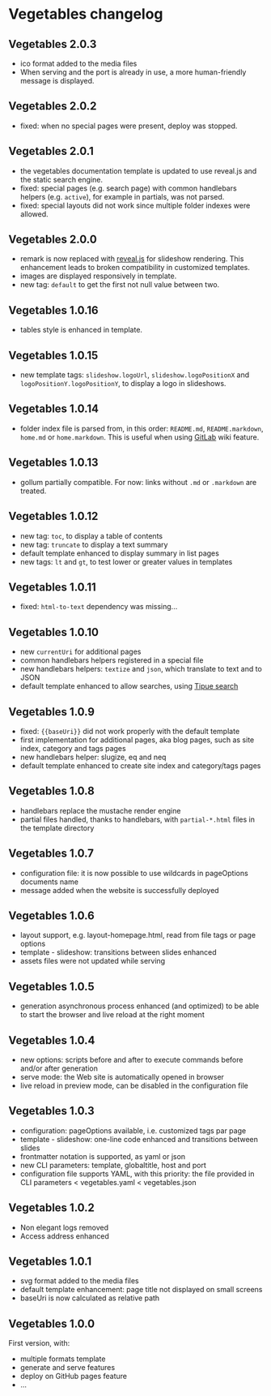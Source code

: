 # Vegetables changelog

## Vegetables 2.0.3

- ico format added to the media files
- When serving and the port is already in use, a more human-friendly message is displayed.

## Vegetables 2.0.2

- fixed: when no special pages were present, deploy was stopped.

## Vegetables 2.0.1

- the vegetables documentation template is updated to use reveal.js and the static search engine.
- fixed: special pages (e.g. search page) with common handlebars helpers (e.g. `active`), for example in partials, was not parsed.
- fixed: special layouts did not work since multiple folder indexes were allowed.

## Vegetables 2.0.0

- remark is now replaced with [reveal.js](http://lab.hakim.se/reveal-js/#/) for slideshow rendering. This enhancement leads to broken compatibility in customized templates.
- images are displayed responsively in template.
- new tag: `default` to get the first not null value between two.

## Vegetables 1.0.16

- tables style is enhanced in template.

## Vegetables 1.0.15

- new template tags: `slideshow.logoUrl`, `slideshow.logoPositionX` and `logoPositionY.logoPositionY`, to display a logo in slideshows.

## Vegetables 1.0.14

- folder index file is parsed from, in this order: `README.md`, `README.markdown`, `home.md` or `home.markdown`. This is useful when using [GitLab](https://about.gitlab.com/) wiki feature.

## Vegetables 1.0.13

- gollum partially compatible. For now: links without `.md` or `.markdown` are treated.

## Vegetables 1.0.12

- new tag: `toc`, to display a table of contents
- new tag: `truncate` to display a text summary
- default template enhanced to display summary in list pages
- new tags: `lt` and `gt`, to test lower or greater values in templates

## Vegetables 1.0.11

- fixed: `html-to-text` dependency was missing...

## Vegetables 1.0.10

- new `currentUri` for additional pages
- common handlebars helpers registered in a special file
- new handlebars helpers: `textize` and `json`, which translate to text and to JSON
- default template enhanced to allow searches, using [Tipue search](http://www.tipue.com)


## Vegetables 1.0.9

- fixed: `{{baseUri}}` did not work properly with the default template
- first implementation for additional pages, aka blog pages, such as site index, category and tags pages
- new handlebars helper: slugize, eq and neq
- default template enhanced to create site index and category/tags pages

## Vegetables 1.0.8

- handlebars replace the mustache render engine
- partial files handled, thanks to handlebars, with `partial-*.html` files in the template directory

## Vegetables 1.0.7

- configuration file: it is now possible to use wildcards in pageOptions documents name
- message added when the website is successfully deployed

## Vegetables 1.0.6

- layout support, e.g. layout-homepage.html, read from file tags or page options
- template - slideshow: transitions between slides enhanced
- assets files were not updated while serving

## Vegetables 1.0.5

- generation asynchronous process enhanced (and optimized) to be able to start the browser and live reload at the right moment

## Vegetables 1.0.4

- new options: scripts before and after to execute commands before and/or after generation
- serve mode: the Web site is automatically opened in browser
- live reload in preview mode, can be disabled in the configuration file

## Vegetables 1.0.3

- configuration: pageOptions available, i.e. customized tags par page
- template - slideshow: one-line code enhanced and transitions between slides
- frontmatter notation is supported, as yaml or json
- new CLI parameters: template, globaltitle, host and port
- configuration file supports YAML, with this priority: the file provided in CLI parameters < vegetables.yaml < vegetables.json

## Vegetables 1.0.2

- Non elegant logs removed
- Access address enhanced

## Vegetables 1.0.1

- svg format added to the media files
- default template enhancement: page title not displayed on small screens
- baseUri is now calculated as relative path

## Vegetables 1.0.0

First version, with:

- multiple formats template
- generate and serve features
- deploy on GitHub pages feature
- ...
